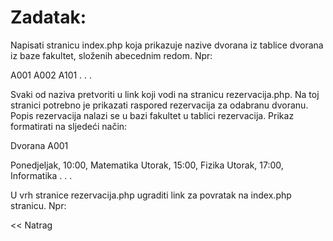 # Zadatak:

Napisati stranicu index.php koja prikazuje nazive dvorana iz tablice 
dvorana iz baze fakultet, složenih abecednim redom. Npr:

A001 A002 A101 . . .

Svaki od naziva pretvoriti u link koji vodi na stranicu 
rezervacija.php. Na toj stranici potrebno je prikazati raspored 
rezervacija za odabranu dvoranu. Popis rezervacija nalazi se u bazi 
fakultet u tablici rezervacija. Prikaz formatirati na sljedeći način:

Dvorana A001

Ponedjeljak, 10:00, Matematika Utorak, 15:00, Fizika Utorak, 17:00, 
Informatika . . .

U vrh stranice rezervacija.php ugraditi link za povratak na index.php 
stranicu. Npr:

<< Natrag
